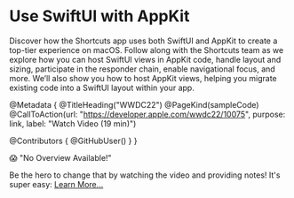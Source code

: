 # Use SwiftUI with AppKit

Discover how the Shortcuts app uses both SwiftUI and AppKit to create a top-tier experience on macOS. Follow along with the Shortcuts team as we explore how you can host SwiftUI views in AppKit code, handle layout and sizing, participate in the responder chain, enable navigational focus, and more. We’ll also show you how to host AppKit views, helping you migrate existing code into a SwiftUI layout within your app.

@Metadata {
   @TitleHeading("WWDC22")
   @PageKind(sampleCode)
   @CallToAction(url: "https://developer.apple.com/wwdc22/10075", purpose: link, label: "Watch Video (19 min)")

   @Contributors {
      @GitHubUser(<replace this with your GitHub handle>)
   }
}

😱 "No Overview Available!"

Be the hero to change that by watching the video and providing notes! It's super easy:
 [Learn More…](https://wwdcnotes.github.io/WWDCNotes/documentation/wwdcnotes/contributing)
